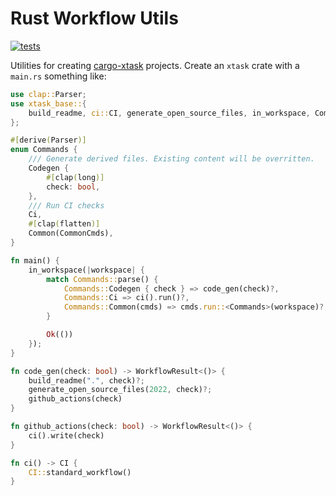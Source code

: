 # Rust Workflow Utils

[![tests](https://github.com/simon-bourne/rust-project/actions/workflows/tests.yml/badge.svg)](https://github.com/simon-bourne/rust-project/actions/workflows/tests.yml)

Utilities for creating [cargo-xtask](https://github.com/matklad/cargo-xtask) projects. Create an `xtask` crate with a `main.rs` something like:

```rust
use clap::Parser;
use xtask_base::{
    build_readme, ci::CI, generate_open_source_files, in_workspace, CommonCmds, WorkflowResult,
};

#[derive(Parser)]
enum Commands {
    /// Generate derived files. Existing content will be overritten.
    Codegen {
        #[clap(long)]
        check: bool,
    },
    /// Run CI checks
    Ci,
    #[clap(flatten)]
    Common(CommonCmds),
}

fn main() {
    in_workspace(|workspace| {
        match Commands::parse() {
            Commands::Codegen { check } => code_gen(check)?,
            Commands::Ci => ci().run()?,
            Commands::Common(cmds) => cmds.run::<Commands>(workspace)?,
        }

        Ok(())
    });
}

fn code_gen(check: bool) -> WorkflowResult<()> {
    build_readme(".", check)?;
    generate_open_source_files(2022, check)?;
    github_actions(check)
}

fn github_actions(check: bool) -> WorkflowResult<()> {
    ci().write(check)
}

fn ci() -> CI {
    CI::standard_workflow()
}

```
